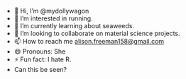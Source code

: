 - 👋 Hi, I’m @mydollywagon
- 👀 I’m interested in running.
- 🌱 I’m currently learning about seaweeds. 
- 💞️ I’m looking to collaborate on material science projects. 
- 📫 How to reach me alison.freeman158@gmail.com
- 😄 Pronouns: She
- ⚡ Fun fact: I hate R.
- Can this be seen? 

<!---
mydollywagon/mydollywagon is a ✨ special ✨ repository because its `README.md` (this file) appears on your GitHub profile.
You can click the Preview link to take a look at your changes.
--->

